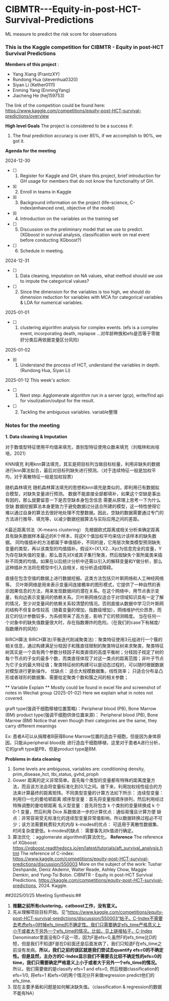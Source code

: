 # CIBMTR---Equity-in-post-HCT-Survival-Predictions
ML measure to predict the risk score for observations
### This is the Kaggle competition for CIBMTR - Equity in post-HCT Survival Predictions

**Members of this project** :
- Yang Xiang (FrantzXY)
- Rundong Hua (stevenhua0320)
- Siyan Li (Kether0111)
- Enming Yang (EnmingYang)
- Jiacheng He (hej159753)

The link of the competition could be found here:
https://www.kaggle.com/competitions/equity-post-HCT-survival-predictions/overview

**High level Goals**
The project is considered to be a success if:
1. The final prediction accuracy is over 85%, if we accomplish to 90%, we got it. 

**Agenda for the meeting**

2024-12-30
- [ ] 1. Register for Kaggle and GH, share this project, brief introduction for GH usage for members that do not know the functionality of GH.
- [x] 2. Enroll in teams in Kaggle
- [x] 3. Background information on the project (life-science, C-index(enhanced one), objective of the model)
- [x] 4. Introduction on the variables on the training set
- [ ] 5. Discussion on the preliminary model that we use to predict. (XGboost in survival analysis, classification work on real event before conducting XGboost?)
- [ ] 6. Schedule in meeting.

2024-12-31
- [ ] 1. Data cleaning, imputation on NA values, what method should we use to impute the categorical values?
- [ ] 2. Since the dimension for the variables is too high, we should do dimension reduction for variables with MCA for categorical variables & LDA for numerical variables.

2025-01-01
- [ ] 1. clustering algorithm analysis for complex events. (efs is a complex event, incorporating death, replapse ...对年龄种族和efs是否等于零做好分类后再依据变量区分风险)

2025-01-02
- [x] 1. Understand the process of HCT, understand the variables in depth. (Rundong Hua, Siyan Li)

2025-01-12
This week's action:
- [ ] 1. Next step: Agglomerate algorithm run in a server (gcp), write/find api for visulization/output for the result.
- [ ] 2. Tackling the ambiguous variables. variable整理

### Notes for the meeting
**1. Data cleaning & Imputation**

对于数值型特征使用平均值来填充，类别型特征使用众数来填充（刘楷林和尚培培，2021）

KNN填充
利用knn算法填充，其实是把目标列当做目标标量，利用非缺失的数据进行knn算法拟合，最后对目标列缺失进行预测。（对于连续特征一般是加权平均，对于离散特征一般是加权投票）

随机森林填充
随机森林算法填充的思想和knn填充是类似的，即利用已有数据拟合模型，对缺失变量进行预测。
数据不能直接全部都填补，如果这个空缺是事出有因的，那么就要留意一下是否空缺本身包含信息
需要从原理上思考一下为什么空缺
数据挖掘算法本身更致力于避免数据过分适合所建的模型，这一特性使得它难以通过自身的算法去很好地处理不完整数据。因此，空缺的数据需要通过专门的方法进行推导、填充等，以减少数据挖掘算法与实际应用之间的差距。

K最近距离邻法（K-means clustering）
先根据欧式距离或相关分析来确定距离具有缺失数据样本最近的K个样本，将这K个值加权平均来估计该样本的缺失数据。
同均值插补的方法都属于单值插补，不同的是，它用层次聚类模型预测缺失变量的类型，再以该类型的均值插补。假设X=(X1,X2…Xp)为信息完全的变量，Y为存在缺失值的变量，那么首先对X或其子集行聚类，然后按缺失个案所属类来插补不同类的均值。如果在以后统计分析中还需以引入的解释变量和Y做分析，那么这种插补方法将在模型中引入自相关，给分析造成障碍。

直接在包含空值的数据上进行数据挖掘。这类方法包括贝叶斯网络和人工神经网络等。
贝叶斯网络是用来表示变量间连接概率的图形模式，它提供了一种自然的表示因果信息的方法，用来发现数据间的潜在关系。在这个网络中，用节点表示变量，有向边表示变量间的依赖关系。贝叶斯网络仅适合于对领域知识具有一定了解的情况，至少对变量间的依赖关系较清楚的情况。否则直接从数据中学习贝叶斯网的结构不但复杂性较高（随着变量的增加，指数级增加），网络维护代价昂贵，而且它的估计参数较多，为系统带来了高方差，影响了它的预测精度。
当在任何一个对象中的缺失值数量很大时，存在指数爆炸的危险。（在我们的case下有梯度/指数爆炸的风险）

BIRCH算法
BIRCH算法(平衡迭代削减聚类法)：聚类特征使用3元组进行一个簇的相关信息，通过构建满足分枝因子和簇直径限制的聚类特征树来求聚类，聚类特征树其实是一个具有两个参数分枝因子和类直径的高度平衡树；分枝因子规定了树的每个节点的子女的最多个数，而类直径体现了对这一类点的距离范围；非叶子节点为它子女的最大特征值；聚类特征树的构建可以是动态过程的，可以随时根据数据对模型进行更新操作。
优缺点：
适合大规模数据集，线性效率；
只适合分布呈凸形或者球形的数据集、需要给定聚类个数和簇之间的相关参数；


** Variable Explain **
Mostly could be found in excel file and screenshot of notes in Wechat group (2025-01-02)
Here we explain what in notes not covered.

graft type(强调干细胞移植位置策略)：Peripheral blood (PB), Bone Marrow (BM)
product type(强调干细胞供体位置来源)： Peripheral blood (PB), Bone Marrow (BM)
Notice that even though their categories are the same, they carry different meanings

Ex: 患者A可以从捐赠者B获得Bone Marrow位置的造血干细胞，但是因为身体原因，只能从peripheral blood处
进行造血干细胞移植，这里对于患者A进行分析，它的graft type是PB，但是product type是BM.



**Problems in data cleaning**

1. Some levels are ambiguous, variables are: conditioning density, prim_disease_hct, tbi_status, gvhd_proph
2. Gower 距离的定义非常简单。首先每个类型的变量都有特殊的距离度量方法，而且该方法会将变量标准化到[0,1]之间。接下来，利用加权线性组合的方法来计算最终的距离矩阵。不同类型变量的计算方法如下所示：
连续型变量：利用归一化的曼哈顿距离
顺序型变量：首先将变量按顺序排列，然后利用经过特殊调整的曼哈顿距离
名义型变量：首先将包含 k 个类别的变量转换成 k 个 0-1 变量，然后利用 Dice 系数做进一步的计算优点：通俗易懂且计算方便
缺点：非常容易受无标准化的连续型变量异常值影响，所以数据转换过程必不可少；该方法需要耗费较大的内存
k-modes的优点： 可适用于离散性数据集、时间复杂度更低。k-modes的缺点： 需要事先对k值进行确定。
3. 算法优化 ：agglomerate algorithm的算法优化。
**Reference**
The reference of XGboost: https://xgboost.readthedocs.io/en/latest/tutorials/aft_survival_analysis.html
The reference of C-index: https://www.kaggle.com/competitions/equity-post-HCT-survival-predictions/discussion/550003
More on the subject of the work: Tushar Deshpande, Deniz Akdemir, Walter Reade, Ashley Chow, Maggie Demkin, and Yung-Tsi Bolon. CIBMTR - Equity in post-HCT Survival Predictions. https://kaggle.com/competitions/equity-post-HCT-survival-predictions, 2024. Kaggle.

##2025/01/25 Meeting Synthesis:##

1. **推翻之前所有clustering，catboost工作，没有意义。**
2. 先从理解项目目标开始。见“https://www.kaggle.com/competitions/equity-post-HCT-survival-predictions/discussion/550003”帖子。C-Index不需要去考虑efs=0时候efs_time的不确定性。我们只需要确定efs_time严格意义上小于或者大于另外一个efs_time的情况。比如，见上链接帖子，C-Index Denominator里面没有D-F这一项，因为F是efs=0,虽然F的efs_time比D的短，但是我们不知道F是在D前面还是后面发病了，我们只知道F在efs_time之前没有发病。**所以，我们之前的误区就是我们尝试去quantify efs=0的不确定性。但是显然，主办方的C-Index显示我们不需要去比较不确定性的efs=0的time，我们只需要确定严格意义上小于或者大于另外一个efs_time的情况。** 所以，我们需要做的是classify efs=1 and efs=0, 然后根据classification的efs=1/0, 将efs=1 和efs=0的两个情况分开来做regression predict他们的efs_time.
3. 现在主要矛盾和问题是如何解决缺失值。（classification & regression的数据不能有NA）







